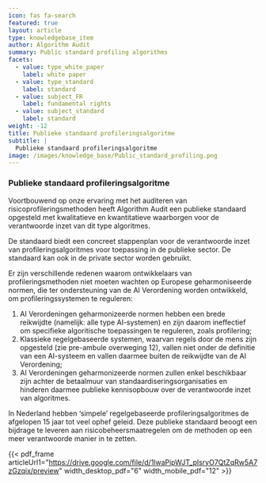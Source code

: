 ```yaml
---
icon: fas fa-search
featured: true
layout: article
type: knowledgebase_item
author: Algorithm Audit
summary: Public standard profiling algorithms
facets:
  - value: type_white_paper
    label: white paper
  - value: type_standard
    label: standard
  - value: subject_FR
    label: fundamental rights
  - value: subject_standard
    label: standard
weight: -12
title: Publieke standaard profileringsalgoritme
subtitle: |
  Publieke standaard profileringsalgoritme
image: /images/knowledge_base/Public_standard_profiling.png
---
```


### Publieke standaard profileringsalgoritme

Voortbouwend op onze ervaring met het auditeren van risicoprofileringsmethoden heeft Algorithm Audit een publieke standaard opgesteld met kwalitatieve en kwantitatieve waarborgen voor de verantwoorde inzet van dit type algoritmes.

De standaard biedt een concreet stappenplan voor de verantwoorde inzet van profileringsalgoritmes voor toepassing in de publieke sector. De standaard kan ook in de private sector worden gebruikt.

Er zijn verschillende redenen waarom ontwikkelaars van profileringsmethoden niet moeten wachten op Europese geharmoniseerde normen, die ter ondersteuning van de AI Verordening worden ontwikkeld, om profileringssystemen te reguleren:

1. AI Verordeningen geharmonizeerde normen hebben een brede reikwijdte (namelijk: alle type AI-systemen) en zijn daarom ineffectief om specifieke algoritische toepassingen te reguleren, zoals profilering;
2. Klassieke regelgebaseerde systemen, waarvan regels door de mens zijn opgesteld (zie pre-ambule overweging 12), vallen niet onder de definitie van een AI-systeem en vallen daarmee buiten de reikwijdte van de AI Verordening;
3. AI Verordeningen geharmonizeerde normen zullen enkel beschikbaar zijn achter de betaalmuur van standaardiseringsorganisaties en hinderen daarmee publieke kennisopbouw over de verantwoorde inzet van algoritmes.

In Nederland hebben ‘simpele’ regelgebaseerde profileringsalgoritmes de afgelopen 15 jaar tot veel ophef geleid. Deze publieke standaard beoogt een bijdrage te leveren aan risicobeheersmaatregelen om de methoden op een meer verantwoorde manier in te zetten.

{{< pdf_frame articleUrl1="https://drive.google.com/file/d/1lwaPipWJT_plsryO7QtZqRw5A7zGzqix/preview" width_desktop_pdf="6" width_mobile_pdf="12" >}}
